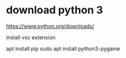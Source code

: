 # download python 3
https://www.python.org/downloads/

install vsc extension


apt install pip
sudo apt install python3-pygame


